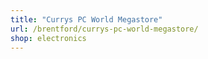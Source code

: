 ```yaml
---
title: "Currys PC World Megastore"
url: /brentford/currys-pc-world-megastore/
shop: electronics
---
```

